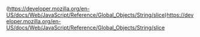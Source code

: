 (https://developer.mozilla.org/en-US/docs/Web/JavaScript/Reference/Global_Objects/String/slice)https://developer.mozilla.org/en-US/docs/Web/JavaScript/Reference/Global_Objects/String/slice

